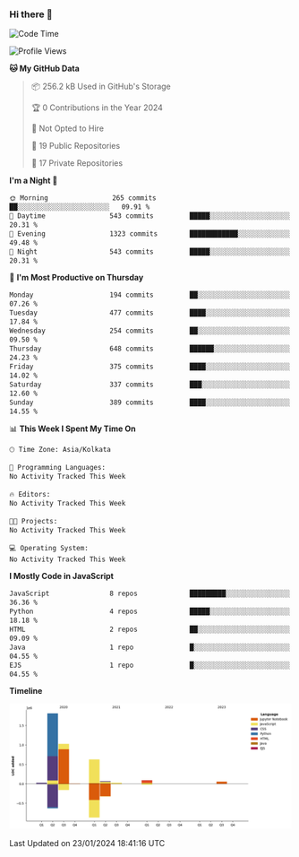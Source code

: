 ### Hi there 👋

<!--
**AgilePlaya/AgilePlaya** is a ✨ _special_ ✨ repository because its `README.md` (this file) appears on your GitHub profile.

Here are some ideas to get you started:

- 🔭 I’m currently working on ...
- 🌱 I’m currently learning ...
- 👯 I’m looking to collaborate on ...
- 🤔 I’m looking for help with ...
- 💬 Ask me about ...
- 📫 How to reach me: ...
- 😄 Pronouns: ...
- ⚡ Fun fact: ...
-->

<!--START_SECTION:waka-->
![Code Time](http://img.shields.io/badge/Code%20Time-23%20mins-blue)

![Profile Views](http://img.shields.io/badge/Profile%20Views-0-blue)

**🐱 My GitHub Data** 

> 📦 256.2 kB Used in GitHub's Storage 
 > 
> 🏆 0 Contributions in the Year 2024
 > 
> 🚫 Not Opted to Hire
 > 
> 📜 19 Public Repositories 
 > 
> 🔑 17 Private Repositories 
 > 
**I'm a Night 🦉** 

```text
🌞 Morning                265 commits         ██░░░░░░░░░░░░░░░░░░░░░░░   09.91 % 
🌆 Daytime                543 commits         █████░░░░░░░░░░░░░░░░░░░░   20.31 % 
🌃 Evening                1323 commits        ████████████░░░░░░░░░░░░░   49.48 % 
🌙 Night                  543 commits         █████░░░░░░░░░░░░░░░░░░░░   20.31 % 
```
📅 **I'm Most Productive on Thursday** 

```text
Monday                   194 commits         ██░░░░░░░░░░░░░░░░░░░░░░░   07.26 % 
Tuesday                  477 commits         ████░░░░░░░░░░░░░░░░░░░░░   17.84 % 
Wednesday                254 commits         ██░░░░░░░░░░░░░░░░░░░░░░░   09.50 % 
Thursday                 648 commits         ██████░░░░░░░░░░░░░░░░░░░   24.23 % 
Friday                   375 commits         ████░░░░░░░░░░░░░░░░░░░░░   14.02 % 
Saturday                 337 commits         ███░░░░░░░░░░░░░░░░░░░░░░   12.60 % 
Sunday                   389 commits         ████░░░░░░░░░░░░░░░░░░░░░   14.55 % 
```


📊 **This Week I Spent My Time On** 

```text
🕑︎ Time Zone: Asia/Kolkata

💬 Programming Languages: 
No Activity Tracked This Week

🔥 Editors: 
No Activity Tracked This Week

🐱‍💻 Projects: 
No Activity Tracked This Week

💻 Operating System: 
No Activity Tracked This Week
```

**I Mostly Code in JavaScript** 

```text
JavaScript               8 repos             █████████░░░░░░░░░░░░░░░░   36.36 % 
Python                   4 repos             █████░░░░░░░░░░░░░░░░░░░░   18.18 % 
HTML                     2 repos             ██░░░░░░░░░░░░░░░░░░░░░░░   09.09 % 
Java                     1 repo              █░░░░░░░░░░░░░░░░░░░░░░░░   04.55 % 
EJS                      1 repo              █░░░░░░░░░░░░░░░░░░░░░░░░   04.55 % 
```



**Timeline**

![Lines of Code chart](https://raw.githubusercontent.com/AgilePlaya/AgilePlaya/main/assets/bar_graph.png)


 Last Updated on 23/01/2024 18:41:16 UTC
<!--END_SECTION:waka-->
